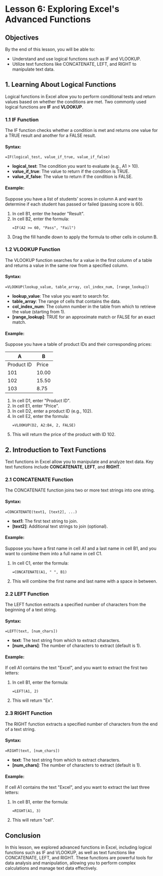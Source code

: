 # Lesson 6: Exploring Excel's Advanced Functions

## Objectives
By the end of this lesson, you will be able to:
- Understand and use logical functions such as IF and VLOOKUP.
- Utilize text functions like CONCATENATE, LEFT, and RIGHT to manipulate text data.

## 1. Learning About Logical Functions

Logical functions in Excel allow you to perform conditional tests and return values based on whether the conditions are met. Two commonly used logical functions are **IF** and **VLOOKUP**.

### 1.1 IF Function

The IF function checks whether a condition is met and returns one value for a TRUE result and another for a FALSE result.

#### Syntax:
```excel
=IF(logical_test, value_if_true, value_if_false)
```
- **logical_test**: The condition you want to evaluate (e.g., A1 > 10).
- **value_if_true**: The value to return if the condition is TRUE.
- **value_if_false**: The value to return if the condition is FALSE.

#### Example:
Suppose you have a list of students’ scores in column A and want to determine if each student has passed or failed (passing score is 60).

1. In cell B1, enter the header "Result".
2. In cell B2, enter the formula:
   ```excel
   =IF(A2 >= 60, "Pass", "Fail")
   ```
3. Drag the fill handle down to apply the formula to other cells in column B.

### 1.2 VLOOKUP Function

The VLOOKUP function searches for a value in the first column of a table and returns a value in the same row from a specified column.

#### Syntax:
```excel
=VLOOKUP(lookup_value, table_array, col_index_num, [range_lookup])
```
- **lookup_value**: The value you want to search for.
- **table_array**: The range of cells that contains the data.
- **col_index_num**: The column number in the table from which to retrieve the value (starting from 1).
- **[range_lookup]**: TRUE for an approximate match or FALSE for an exact match.

#### Example:
Suppose you have a table of product IDs and their corresponding prices:

| A         | B      |
|-----------|--------|
| Product ID| Price  |
| 101       | 10.00  |
| 102       | 15.50  |
| 103       | 8.75   |

1. In cell D1, enter "Product ID".
2. In cell E1, enter "Price".
3. In cell D2, enter a product ID (e.g., 102).
4. In cell E2, enter the formula:
   ```excel
   =VLOOKUP(D2, A2:B4, 2, FALSE)
   ```
5. This will return the price of the product with ID 102.

## 2. Introduction to Text Functions

Text functions in Excel allow you to manipulate and analyze text data. Key text functions include **CONCATENATE**, **LEFT**, and **RIGHT**.

### 2.1 CONCATENATE Function

The CONCATENATE function joins two or more text strings into one string.

#### Syntax:
```excel
=CONCATENATE(text1, [text2], ...)
```
- **text1**: The first text string to join.
- **[text2]**: Additional text strings to join (optional).

#### Example:
Suppose you have a first name in cell A1 and a last name in cell B1, and you want to combine them into a full name in cell C1.

1. In cell C1, enter the formula:
   ```excel
   =CONCATENATE(A1, " ", B1)
   ```
2. This will combine the first name and last name with a space in between.

### 2.2 LEFT Function

The LEFT function extracts a specified number of characters from the beginning of a text string.

#### Syntax:
```excel
=LEFT(text, [num_chars])
```
- **text**: The text string from which to extract characters.
- **[num_chars]**: The number of characters to extract (default is 1).

#### Example:
If cell A1 contains the text "Excel", and you want to extract the first two letters:

1. In cell B1, enter the formula:
   ```excel
   =LEFT(A1, 2)
   ```
2. This will return "Ex".

### 2.3 RIGHT Function

The RIGHT function extracts a specified number of characters from the end of a text string.

#### Syntax:
```excel
=RIGHT(text, [num_chars])
```
- **text**: The text string from which to extract characters.
- **[num_chars]**: The number of characters to extract (default is 1).

#### Example:
If cell A1 contains the text "Excel", and you want to extract the last three letters:

1. In cell B1, enter the formula:
   ```excel
   =RIGHT(A1, 3)
   ```
2. This will return "cel".

## Conclusion

In this lesson, we explored advanced functions in Excel, including logical functions such as IF and VLOOKUP, as well as text functions like CONCATENATE, LEFT, and RIGHT. These functions are powerful tools for data analysis and manipulation, allowing you to perform complex calculations and manage text data effectively.